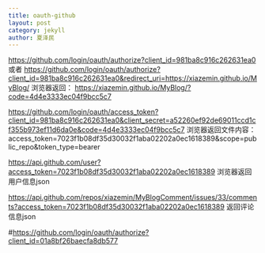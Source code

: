 ```yaml
---
title: oauth-github
layout: post
category: jekyll
author: 夏泽民
---
```

<!-- more -->

<script src="{{site.baseurl}}/js/oauth.min.js">
OAuth.initialize('981ba8c916c262631ea0');
console.log(OAuth);
OAuth.popup('https://github.com/login/oauth/authorize')
.done(function(result) {
   console.log(result);
    result.post('/message', {
        data: {
            user_id: 93,
            content: 'Hello Mr. 93 !'
        }
    })
    .done(function (response) {
        //this will display the id of the message in the console
        console.log(response.id);
    })
    .fail(function (err) {
        //handle error with err
    });
})
.fail(function (err) {
    //handle error with err
});
</script>

https://github.com/login/oauth/authorize?client_id=981ba8c916c262631ea0
或者
https://github.com/login/oauth/authorize?client_id=981ba8c916c262631ea0&redirect_uri=https://xiazemin.github.io/MyBlog/
浏览器返回：
https://xiazemin.github.io/MyBlog/?code=4d4e3333ec04f9bcc5c7

https://github.com/login/oauth/access_token?client_id=981ba8c916c262631ea0&client_secret=a52260ef92de69011ccd1cf355b973ef11d6da0e&code=4d4e3333ec04f9bcc5c7
浏览器返回文件内容：
access_token=7023f1b08df35d30032f1aba02202a0ec1618389&scope=public_repo&token_type=bearer


https://api.github.com/user?access_token=7023f1b08df35d30032f1aba02202a0ec1618389
浏览器返回用户信息json

https://api.github.com/repos/xiazemin/MyBlogComment/issues/33/comments?access_token=7023f1b08df35d30032f1aba02202a0ec1618389
返回评论信息json




#https://github.com/login/oauth/authorize?client_id=01a8bf26baecfa8db577